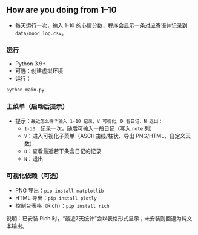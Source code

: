 ## How are you doing from 1–10

- 每天运行一次，输入 1-10 的心情分数，程序会显示一条对应寄语并记录到 `data/mood_log.csv`。

### 运行
- Python 3.9+
- 可选：创建虚拟环境
- 运行：
```bash
python main.py
```

### 主菜单（启动后提示）
- 提示：`最近怎么样？输入 1-10 记录，V 可视化，D 看日记，N 退出：`
  - `1-10`：记录一次，随后可输入一段日记（写入 `note` 列）
  - `V`：进入可视化子菜单（ASCII 曲线/柱状、导出 PNG/HTML、自定义天数）
  - `D`：查看最近若干条含日记的记录
  - `N`：退出

### 可视化依赖（可选）
- PNG 导出：`pip install matplotlib`
- HTML 导出：`pip install plotly`
- 控制台表格（Rich）：`pip install rich`

说明：已安装 Rich 时，“最近7天统计”会以表格形式显示；未安装则回退为纯文本输出。